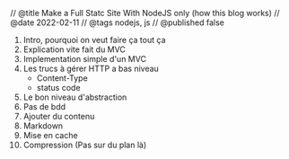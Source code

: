 // @title Make a Full Statc Site With NodeJS only (how this blog works)
// @date 2022-02-11
// @tags nodejs, js
// @published false
1. Intro, pourquoi on veut faire ça tout ça
2. Explication vite fait du MVC
3. Implementation simple d'un MVC
4. Les trucs à gérer HTTP a bas niveau
    - Content-Type
    - status code
6. Le bon niveau d'abstraction
7. Pas de bdd
8. Ajouter du contenu
9. Markdown
10. Mise en cache
11. Compression
(Pas sur du plan là)
